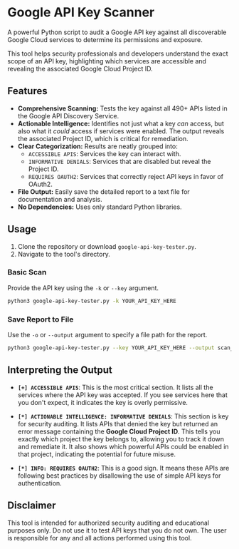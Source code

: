 
# Google API Key Scanner

A powerful Python script to audit a Google API key against all discoverable Google Cloud services to determine its permissions and exposure.

This tool helps security professionals and developers understand the exact scope of an API key, highlighting which services are accessible and revealing the associated Google Cloud Project ID.

## Features

- **Comprehensive Scanning:** Tests the key against all 490+ APIs listed in the Google API Discovery Service.
- **Actionable Intelligence:** Identifies not just what a key *can* access, but also what it *could* access if services were enabled. The output reveals the associated Project ID, which is critical for remediation.
- **Clear Categorization:** Results are neatly grouped into:
    - `ACCESSIBLE APIS`: Services the key can interact with.
    - `INFORMATIVE DENIALS`: Services that are disabled but reveal the Project ID.
    - `REQUIRES OAUTH2`: Services that correctly reject API keys in favor of OAuth2.
- **File Output:** Easily save the detailed report to a text file for documentation and analysis.
- **No Dependencies:** Uses only standard Python libraries.

## Usage

1.  Clone the repository or download `google-api-key-tester.py`.
2.  Navigate to the tool's directory.

### Basic Scan

Provide the API key using the `-k` or `--key` argument.

```bash
python3 google-api-key-tester.py -k YOUR_API_KEY_HERE
```

### Save Report to File

Use the `-o` or `--output` argument to specify a file path for the report.

```bash
python3 google-api-key-tester.py --key YOUR_API_KEY_HERE --output scan_report.txt
```

## Interpreting the Output

- **`[+] ACCESSIBLE APIS`**: This is the most critical section. It lists all the services where the API key was accepted. If you see services here that you don't expect, it indicates the key is overly permissive.

- **`[*] ACTIONABLE INTELLIGENCE: INFORMATIVE DENIALS`**: This section is key for security auditing. It lists APIs that denied the key but returned an error message containing the **Google Cloud Project ID**. This tells you exactly which project the key belongs to, allowing you to track it down and remediate it. It also shows which powerful APIs could be enabled in that project, indicating the potential for future misuse.

- **`[*] INFO: REQUIRES OAUTH2`**: This is a good sign. It means these APIs are following best practices by disallowing the use of simple API keys for authentication.

## Disclaimer

This tool is intended for authorized security auditing and educational purposes only. Do not use it to test API keys that you do not own. The user is responsible for any and all actions performed using this tool.
